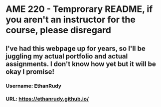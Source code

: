 # AME 220 - Temprorary README, if you aren't an instructor for the course, please disregard
## I've had this webpage up for years, so I'll be juggling my actual portfolio and actual assignments. I don't know how yet but it will be okay I promise!

### Username: EthanRudy
### URL: https://ethanrudy.github.io/
